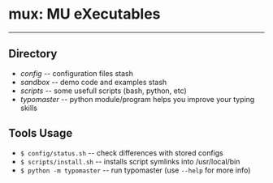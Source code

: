 # mux: MU eXecutables

---

## Directory

- *config* -- configuration files stash
- *sandbox* -- demo code and examples stash
- *scripts* -- some usefull scripts (bash, python, etc)
- *typomaster* -- python module/program helps you improve your typing skills

## Tools Usage

- `$ config/status.sh` -- check differences with stored configs
- `$ scripts/install.sh` -- installs script symlinks into /usr/local/bin
- `$ python -m typomaster` -- run typomaster (use `--help` for more info)

